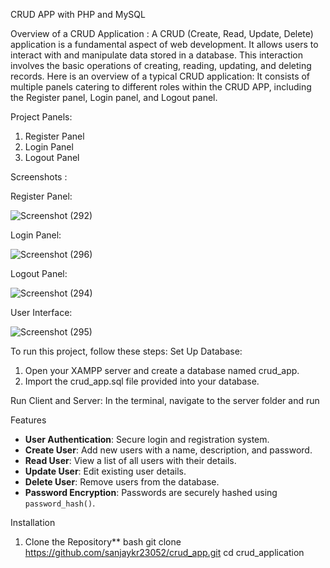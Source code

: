 CRUD APP with  PHP and MySQL

 Overview of a CRUD Application :
A CRUD (Create, Read, Update, Delete) application is a fundamental aspect of web development. It allows users to interact with and manipulate data stored in a database. This interaction involves the basic operations of creating, reading, updating, and deleting records. Here is an overview of a typical CRUD application: It consists of multiple panels catering to different roles within the CRUD APP, including the Register panel, Login panel,  and Logout panel.

Project Panels:
1. Register Panel
2. Login Panel
3. Logout Panel

 Screenshots :

 Register Panel:

![Screenshot (292)](https://github.com/sanjaykr23052/crud_app/assets/102296455/99b1c1fe-7338-4ae4-80cd-6acf28c7f77e)

 Login Panel:

![Screenshot (296)](https://github.com/sanjaykr23052/crud_app/assets/102296455/f3f56481-f779-41a0-a62f-602ff2cd3304)

 Logout Panel:


![Screenshot (294)](https://github.com/sanjaykr23052/crud_app/assets/102296455/9930a550-d5b7-418b-8294-eae105e9c7cf)

User Interface:


![Screenshot (295)](https://github.com/sanjaykr23052/crud_app/assets/102296455/373079a4-0ac4-4aad-91b1-f8dca1a6498c)

 To run this project, follow these steps:
Set Up Database:

1. Open your XAMPP server and create a database named  crud_app.
2. Import the crud_app.sql file provided into your database.

 Run Client and Server:
In the terminal, navigate to the server folder and run

 Features
- **User Authentication**: Secure login and registration system.
- **Create User**: Add new users with a name, description, and password.
- **Read User**: View a list of all users with their details.
- **Update User**: Edit existing user details.
- **Delete User**: Remove users from the database.
- **Password Encryption**: Passwords are securely hashed using `password_hash()`.

 Installation

1. Clone the Repository**
   bash
   git clone https://github.com/sanjaykr23052/crud_app.git
   cd crud_application



